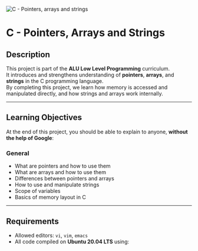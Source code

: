 ![C - Pointers, arrays and strings](https://imgs.search.brave.com/HCAFiFH_8RNEfamYUCGe7qQ0pUH6tYiFQhan8HsayYY/rs:fit:860:0:0:0/g:ce/aHR0cHM6Ly9wcmVw/Ynl0ZXMtbWlzYy1p/bWFnZXMuczMuYXAt/c291dGgtMS5hbWF6/b25hd3MuY29tL2Fz/c2V0cy8xNjg4NTQx/NzA1NTA4LUFycmF5/JTIwb2YlMjBQb2lu/dGVycyUyMHRvJTIw/U3RyaW5ncy5qcGc)

# C - Pointers, Arrays and Strings

## Description
This project is part of the **ALU Low Level Programming** curriculum.  
It introduces and strengthens understanding of **pointers**, **arrays**, and **strings** in the C programming language.  
By completing this project, we learn how memory is accessed and manipulated directly, and how strings and arrays work internally.

---

## Learning Objectives
At the end of this project, you should be able to explain to anyone, **without the help of Google**:

### General
- What are pointers and how to use them
- What are arrays and how to use them
- Differences between pointers and arrays
- How to use and manipulate strings
- Scope of variables
- Basics of memory layout in C

---

## Requirements
- Allowed editors: `vi`, `vim`, `emacs`
- All code compiled on **Ubuntu 20.04 LTS** using:

